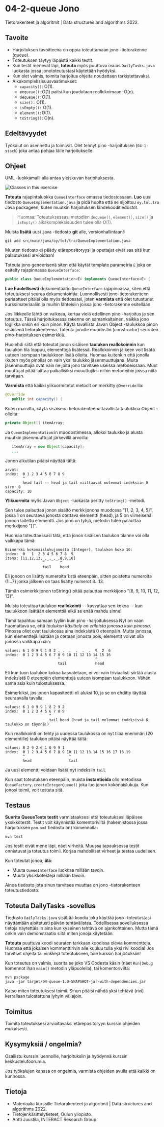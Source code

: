 # 04-2-queue Jono

Tietorakenteet ja algoritmit | Data structures and algorithms 2022.

## Tavoite

* Harjoituksen tavoitteena on oppia toteuttamaan jono -tietorakenne (queue).
* Toteutuksen täytyy läpäistä kaikki testit.
* Kun testit menevät läpi, **toteuta** myös puuttuva osuus `DailyTasks.java` luokasta jossa jonototeutustasi käytetään hyödyksi.
* Kun olet valmis, toimita harjoitus ohjeita noudattaen tarkistettavaksi.
* Aikakompleksisuusvaatimukset:
  * `capacity()`: O(1).
  * `enqueue()`: O(1) paitsi kun joudutaan reallokoimaan: O(n).
  * `dequeue()`: O(1).
  * `size():` O(1).
  * `isEmpty():` O(1).
  * `element():`O(1).
  * `toString()`: O(n).

## Edeltävyydet

Työkalut on asennettu ja toimivat. Olet tehnyt pino -harjoituksen (`04-1-stack`) joka antaa pohjaa tälle harjoitukselle. 

## Ohjeet

UML -luokkamalli alla antaa yleiskuvan harjoituksesta.

![Classes in this exercise](classes.png)

**Toteuta** rajapintaluokka `QueueInterface` omassa tiedostossaan. **Luo** uusi tiedosto `QueueImplementation.java` ja pidä huolta että se sijoittuu `oy.tol.tra` Java packageen, kuten muutkin harjoituksen lähdekooditiedostot. 

> Huomaa: Toteutuksessasi metodien `dequeue()`, `element()`, `size()` ja `isEmpty()` aikakompleksisuuden tulee olla O(1).

Muista **lisätä** uusi .java -tiedosto **git** alle, versionhallintaan!:

```console
git add src/main/java/oy/tol/tra/QueueImplementation.java 
```
Muuten tiedosto ei päädy etärepositoryysi ja opettajat eivät saa sitä kun palautuksesi arvioidaan!

Toteuta jono geneerisenä siten että käytät template parametria `E` joka on esitelty rajapinnassa `QueueInterface`:

```Java
public class QueueImplementation<E> implements QueueInterface<E> {
```

**Lue huolellisesti** dokumentaatio `QueueInterface` rajapinnassa, siten että toteutuksesi seuraa dokumentointia. Luonnollisesti jono-tietorakenteen periaatteet pitäisi olla myös tiedossasi, joten **varmista** että olet tutustunut kurssimateriaaliin ja muihin lähteisiin joissa jono -tietorakenne esitellään.

Jos liikkeelle lähtö on vaikeaa, kertaa vielä edellinen pino -harjoitus ja sen toteutus. Tässä harjoituksessa rakenne on samankaltainen, vaikka jono logiikka onkin eri kuin pinon. Käytä tavallista Javan Object -taulukkoa pinon sisäisenä tietorakenteena. Toteuta jonolle muodostin (constructor) seuraten pino-harjoituksen esimerkkiä.

Huolehdi siitä että toteutat jonon sisäisen **taulukon reallokoinnin** kun taulukon tila loppuu, elementtejä lisätessä. Reallokoinnin jälkeen voit lisätä uuteen isompaan taulukkoon lisää olioita. Huomaa kuitenkin että jonolla (kuten myös pinolla) on vain yksi taulukko jäsenmuuttujana. Muita jäsenmuuttujia ovat vain ne joita jono tarvitsee useissa metodeissaan. Muut muuttujat pitää laittaa paikallisiksi muuuttujiksi niihin metodeihin joissa niitä tarvitaan.

**Varmista** että kaikki ylikuormitetut metodit on merkitty `@Override`:lla:

```Java
@Override
   public int capacity() {
```
Kuten mainittu, käytä sisäisenä tietorakenteena tavallista taulukkoa Object -olioita:

```Java
private Object[] itemArray;
```

Ja `QueueImplementation`:in muodostimessa, allokoi taulukko ja alusta muutkin jäsenmuuttujat järkevillä arvoilla:

```Java
   itemArray = new Object[capacity];
   ...
```
Jonon alkutilan pitäisi näyttää tältä:

```console
arvot: 
index:  0 1 2 3 4 5 6 7 8 9
        ^
        head tail -- head ja tail viittaavat molemmat indeksiin 0
size: 0
capacity: 10
```

**Ylikuormita** myös Javan `Object` -luokasta peritty `toString()` -metodi.

Sen tulee palauttaa jonon sisältö merkkijonona muodossa "[1, 2, 3, 4, 5]", jossa 1 on seuraava jonosta otettava elementti (head), ja 5 on viimeisenä jonoon laitettu elementti. Jos jono on tyhjä, metodin tulee palauttaa merkkijono "[]". 

Huomaa toteuttaessasi tätä, että jonon sisäisen taulukon tilanne voi olla vaikkapa tämä:

```text
Esimerkki kokonaislukujonosta (Integer), taulukon koko 10:
index:  0   1  2 3 4 5 6 7 8  9
items: [11,12,13,_,_,_,_,8,9,10]
                 ^       ^
                 tail    head
```

Eli jonoon on lisätty numeroita 1:stä eteenpäin, sitten poistettu numeroita (1...7) jonka jälkeen on taas lisätty numerot 8...13.
    
Tämän esimerkkijonon toString() pitää palauttaa merkkijono "[8, 9, 10, 11, 12, 13]".

Muista toteuttaa taulukon **reallokointi** -- kasvattaa sen kokoa -- kun taulukkoon lisätään elementtiä eikä se enää mahdu sinne!

Tämä tapahtuu samaan tyyliin kuin pino -harjoituksessa Nyt on vaan huomattava se, että *taulukon käsittely on erilaista jonossa kuin pinossa*. Pinossa oliot ovat taulukossa aina indeksistä 0 eteenpäin. Mutta jonossa, kun elementtejä lisätään ja otetaan jonosta pois, elementit voivat olla jonossa vaikkapa näin:

```console
values: 6 1 0 9 9 1 8 2 . .  .  .  .  .  9  2  6 
index:  0 1 2 3 4 5 6 7 8 9 10 11 12 13 14 15 16
                        ^                ^      
                        tail             head
```
Eli kun tuon taulukon kokoa kasvatetaan, ei voi vain triviaalisti siirtää alusta indeksistä 0 eteenpäin elementtejä uuteen isompaan taulukkoon. Vähän sama asia kuin tulostuksessa.

Esimerkiksi, jos jonon kapasiteetti oli aluksi 10, ja se on ehditty täyttää seuraavalla tavalla:

```console
values: 6 1 0 9 9 1 8 2 9 2
index:  0 1 2 3 4 5 6 7 8 9
                    ^      
                    tail head (head ja tail molemmat indeksissä 6; taulukko on täynnä!)
```

Kun reallokointi on tehty ja uudessa taulukossa on nyt tilaa enemmän (20 elementille) taulukon pitäisi näyttää tältä:

```console
values: 8 2 9 2 6 1 0 9 9 1 
index:  0 1 2 3 4 5 6 7 8 9 10 11 12 13 14 15 16 17 18 19
        ^                    ^      
        head                 tail 
```
Ja uusi elementti voidaan lisätä nyt indeksiin `tail`.

Kun saat toteutuksen eteenpäin, muista **instantioida** olio metodissa `QueueFactory.createIntegerQueue()` joka luo jonon kokonaislukuja. Kun jonosi toimii, voit testata sitä.

## Testaus

**Suorita QueueTests testit** varmistaaksesi että toteutuksesi läpäisee yksikkötestit. Testit voit käynnistää komentoriviltä (hakemistossa jossa harjoituksen `pom.xml` tiedosto on) komennolla:

```
mvn test
```

Jos testit eivät mene läpi, näet virheitä. Muussa tapauksessa testit onnistuvat ja toteutus toimii. Korjaa mahdolliset virheet ja testaa uudelleen.

Kun toteutat jonoa, **älä**:

* Muuta `QueueInterface` luokkaa millään tavoin.
* Muuta yksikkötestejä millään tavoin.

Ainoa tiedosto jota sinun tarvitsee muuttaa on jono -tietorakenteen toteutustiedosto.

## Toteuta DailyTasks -sovellus

Tiedosto `DailyTasks.java` sisältää koodia joka käyttää jono -toteutustasi näyttämään ajoitetusti päivän tehtävälistaa. Todellisessa sovelluksessa tietoja näytettäisiin aina kun kyseinen tehtävä on ajankohtainen. Mutta tämä onkin vain demonstraatio siitä miten jonoja käytetään.

**Toteuta** puuttuva koodi seuraten tarkkaan koodissa olevia kommentteja. Huomaa että jokaisen kommenttirivin alle kuuluu tulla yksi rivi koodia! Jos tarvitset ohjeita tai vinkkejä toteutukseen, tule kurssin harjoituksiin!

Kun toteutus on valmis, suorita se joko VS Codesta käsin (näet `Run|Debug` komennot ihan `main()` metodin yläpuolella), tai komentoriviltä:

```command
mvn package
java -jar target/04-queue-1.0-SNAPSHOT-jar-with-dependencies.jar
```

Katso miten toteutuksesi toimii. Sinun pitäisi nähdä yksi tehtävä (rivi) kerrallaan tulostettuna lyhyin väliajoin.

## Toimitus

Toimita toteutuksesi arvioitavaksi etärepositoryyn kurssin ohjeiden mukaisesti.

## Kysymyksiä / ongelmia?

Osallistu kurssin luennoille, harjoituksiin ja hyödynnä kurssin keskustelufoorumia.

Jos työkalujen kanssa on ongelmia, varmista ohjeiden avulla että kaikki on kunnossa.

## Tietoja

* Materiaalia kurssille Tietorakenteet ja algoritmit | Data structures and algorithms 2022.
* Tietojenkäsittelytieteet, Oulun yliopisto.
* Antti Juustila, INTERACT Research Group.